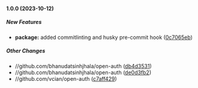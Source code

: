 #### 1.0.0 (2023-10-12)

##### New Features

* **package:**  added commitlinting and husky pre-commit hook ([0c7065eb](https://github.com/vcian/open-auth/commit/0c7065eb6620bacd8b2d2dcbaf3ce2c66e3a6315))

##### Other Changes

* //github.com/bhanudatsinhjhala/open-auth ([db4d3531](https://github.com/vcian/open-auth/commit/db4d35318146e0a32338f7c14646adec8624e835))
* //github.com/bhanudatsinhjhala/open-auth ([de0d3fb2](https://github.com/vcian/open-auth/commit/de0d3fb2b5f432277804fb738d752973e8b68527))
* //github.com/vcian/open-auth ([c7aff429](https://github.com/vcian/open-auth/commit/c7aff42954a2332e1716c946cbf7d78225151d99))

